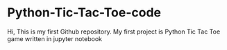 # Python-Tic-Tac-Toe-code
Hi, This is my first Github repository. My first project is Python Tic Tac Toe game written in jupyter notebook
